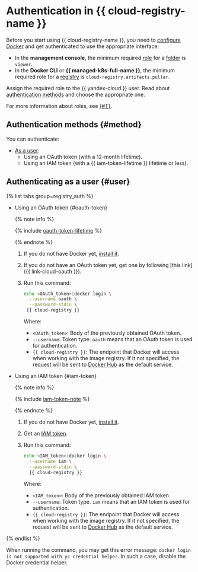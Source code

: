 # Authentication in {{ cloud-registry-name }}

Before you start using {{ cloud-registry-name }}, you need to [configure Docker](installation.md) and get authenticated to use the appropriate interface:
* In the **management console**, the minimum required [role](../../../iam/concepts/access-control/roles.md) for a [folder](../../../resource-manager/concepts/resources-hierarchy.md#folder) is `viewer`.
* In the **Docker CLI** or **{{ managed-k8s-full-name }}**, the minimum required role for a [registry](../../concepts/registry.md) is `cloud-registry.artifacts.puller`.

Assign the required role to the {{ yandex-cloud }} user. Read about [authentication methods](#method) and choose the appropriate one.

For more information about roles, see [{#T}](../../security/index.md).

## Authentication methods {#method}

You can authenticate:

* [As a user](#user):
  * Using an OAuth token (with a 12-month lifetime).
  * Using an IAM token (with a {{ iam-token-lifetime }} lifetime or less).


## Authenticating as a user {#user}

{% list tabs group=registry_auth %}

- Using an OAuth token {#oauth-token}

  {% note info %}

  {% include [oauth-token-lifetime](../../../_includes/oauth-token-lifetime.md) %}

  {% endnote %}

  1. If you do not have Docker yet, [install it](installation.md).
  1. If you do not have an OAuth token yet, get one by following [this link]({{ link-cloud-oauth }}).
  1. Run this command:

     ```bash
     echo <OAuth_token>|docker login \
       --username oauth \
       --password-stdin \
      {{ cloud-registry }}
     ```

      Where:
      * `<OAuth_token>`: Body of the previously obtained OAuth token.
      * `--username`: Token type. `oauth` means that an OAuth token is used for authentication.
      * `{{ cloud-registry }}`: The endpoint that Docker will access when working with the image registry. If it not specified, the request will be sent to [Docker Hub](https://hub.docker.com) as the default service.

- Using an IAM token {#iam-token}

  {% note info %}

  {% include [iam-token-note](../../../_includes/iam/iam-token-note.md) %}

  {% endnote %}

  1. If you do not have Docker yet, [install it](installation.md).
  1. Get an [IAM token](../../../iam/operations/iam-token/create.md).
  1. Run this command:

      ```bash
      echo <IAM_token>|docker login \
        --username iam \
        --password-stdin \
        {{ cloud-registry }}
      ```

      Where:
      * `<IAM_token>`: Body of the previously obtained IAM token.
      * `--username`: Token type. `iam` means that an IAM token is used for authentication.
      * `{{ cloud-registry }}`: The endpoint that Docker will access when working with the image registry. If it not specified, the request will be sent to [Docker Hub](https://hub.docker.com) as the default service.

{% endlist %}

When running the command, you may get this error message: `docker login is not supported with yc credential helper`. In such a case, disable the Docker credential helper.

